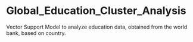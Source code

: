 # Global_Education_Cluster_Analysis
Vector Support Model to analyze education data, obtained from the world bank, based on country. 
